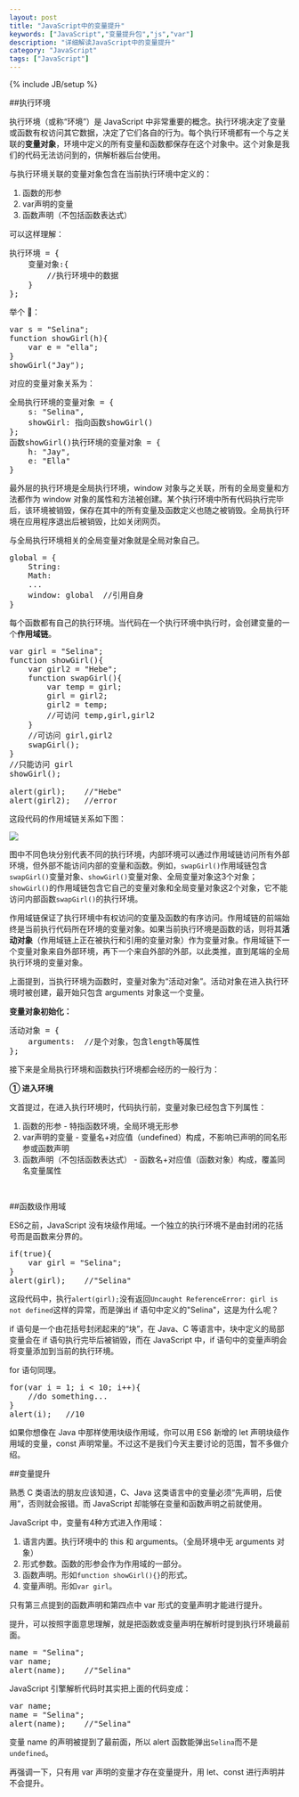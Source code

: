 ```yaml
---
layout: post
title: "JavaScript中的变量提升"
keywords: ["JavaScript","变量提升包","js","var"]
description: "详细解读JavaScript中的变量提升"
category: "JavaScript"
tags: ["JavaScript"]
---
```

{% include JB/setup %}

##执行环境

执行环境（或称“环境”）是 JavaScript 中非常重要的概念。执行环境决定了变量或函数有权访问其它数据，决定了它们各自的行为。<span class="txt">每个执行环境都有一个与之关联的**变量对象**，环境中定义的所有变量和函数都保存在这个对象中。</span>这个对象是我们的代码无法访问到的，供解析器后台使用。

与执行环境关联的变量对象包含在当前执行环境中定义的：

1. 函数的形参
2. var声明的变量
3. 函数声明（不包括函数表达式）

可以这样理解：

<pre>
执行环境 = {
	变量对象:{
		//执行环境中的数据
	}
};
</pre>

举个 🌰：

<pre>
var s = "Selina";
function showGirl(h){
	var e = "ella";
}
showGirl("Jay");
</pre>

对应的变量对象关系为：

<pre>
全局执行环境的变量对象 = {
	s: "Selina",
	showGirl: 指向函数showGirl()
};
函数showGirl()执行环境的变量对象 = {
	h: "Jay",
	e: "Ella"
}
</pre>

最外层的执行环境是全局执行环境，window 对象与之关联，所有的全局变量和方法都作为 window 对象的属性和方法被创建。某个执行环境中所有代码执行完毕后，该环境被销毁，保存在其中的所有变量及函数定义也随之被销毁。全局执行环境在应用程序退出后被销毁，比如关闭网页。

与全局执行环境相关的全局变量对象就是全局对象自己。

<pre>
global = {
	String:
	Math:
	...
	window: global	//引用自身
}
</pre>

每个函数都有自己的执行环境。<span class="txt">当代码在一个执行环境中执行时，会创建变量的一个**作用域链**。</span>

<pre>
var girl = "Selina";
function showGirl(){
    var girl2 = "Hebe";
    function swapGirl(){
        var temp = girl;
        girl = girl2;
        girl2 = temp;
        //可访问 temp,girl,girl2
    }
    //可访问 girl,girl2
    swapGirl();
}
//只能访问 girl
showGirl();

alert(girl);	//"Hebe"
alert(girl2);	//error
</pre>

这段代码的作用域链关系如下图：

![](http://cdn.saymagic.cn/o_1ap1bv7vgmni1opo1rhc1cs7178t9.png)

图中不同色块分别代表不同的执行环境，内部环境可以通过作用域链访问所有外部环境，但外部不能访问内部的变量和函数。例如，`swapGirl()`作用域链包含`swapGirl()`变量对象、`showGirl()`变量对象、全局变量对象这3个对象；`showGirl()`的作用域链包含它自己的变量对象和全局变量对象这2个对象，它不能访问内部函数`swapGirl()`的执行环境。

作用域链保证了执行环境中有权访问的变量及函数的有序访问。<span class="txt">作用域链的前端始终是当前执行代码所在环境的变量对象。</span>如果当前执行环境是函数的话，则将其**活动对象**（作用域链上正在被执行和引用的变量对象）作为变量对象。作用域链下一个变量对象来自外部环境，再下一个来自外部的外部，以此类推，直到尾端的全局执行环境的变量对象。

上面提到，当执行环境为函数时，变量对象为“活动对象”。活动对象在进入执行环境时被创建，最开始只包含 arguments 对象这一个变量。

**变量对象初始化：**

<pre>
活动对象 = {
	arguments:	//是个对象，包含length等属性
};
</pre>

接下来是全局执行环境和函数执行环境都会经历的一般行为：

**① 进入环境**

文首提过，在进入执行环境时，代码执行前，变量对象已经包含下列属性：

1. 函数的形参 - 特指函数环境，全局环境无形参
2. var声明的变量 - <span class="txt">变量名+对应值（undefined）</span>构成，不影响已声明的同名形参或函数声明
3. 函数声明（不包括函数表达式） - <span class="txt">函数名+对应值（函数对象）</span>构成，覆盖同名变量属性

<pre>

</pre>

##函数级作用域

ES6之前，JavaScript 没有块级作用域。一个独立的执行环境不是由封闭的花括号而是函数来分界的。

<pre>
if(true){
    var girl = "Selina";
}
alert(girl);	//"Selina"
</pre>

这段代码中，执行`alert(girl);`没有返回`Uncaught ReferenceError: girl is not defined`这样的异常，而是弹出 if 语句中定义的"Selina"，这是为什么呢？

if 语句是一个由花括号封闭起来的“块”，在 Java、C 等语言中，块中定义的局部变量会在 if 语句执行完毕后被销毁，而在 JavaScript 中，if 语句中的变量声明会将变量添加到当前的执行环境。

for 语句同理。

<pre>
for(var i = 1; i < 10; i++){
    //do something...
}
alert(i);	//10
</pre>

如果你想像在 Java 中那样使用块级作用域，你可以用 ES6 新增的 let 声明块级作用域的变量，const 声明常量。不过这不是我们今天主要讨论的范围，暂不多做介绍。

##变量提升

熟悉 C 类语法的朋友应该知道，C、Java 这类语言中的变量必须“先声明，后使用”，否则就会报错。而 JavaScript 却能够在变量和函数声明之前就使用。

JavaScript 中，变量有4种方式进入作用域：

1. 语言内置。执行环境中的 this 和 arguments。（全局环境中无 arguments 对象）
2. 形式参数。函数的形参会作为作用域的一部分。
3. 函数声明。形如`function showGirl(){}`的形式。
4. 变量声明。形如`var girl`。

只有第三点提到的函数声明和第四点中 var 形式的变量声明才能进行提升。

提升，可以按照字面意思理解，就是把函数或变量声明在解析时提到执行环境最前面。

<pre>
name = "Selina";
var name;
alert(name);	//"Selina"
</pre>

JavaScript 引擎解析代码时其实把上面的代码变成：

<pre>
var name;
name = "Selina";
alert(name);	//"Selina"
</pre>

变量 name 的声明被提到了最前面，所以 alert 函数能弹出`Selina`而不是`undefined`。

再强调一下，只有用 var 声明的变量才存在变量提升，用 let、const 进行声明并不会提升。



